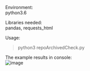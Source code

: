 Environment:  
python3.6  

Libraries needed:  
pandas, requests_html

Usage:
> python3 repoArchivedCheck.py  

The example results in console:  
![image](https://user-images.githubusercontent.com/46290389/140272128-e728dad2-5c15-4b4d-9eb5-0cdc7fa5da84.png)

